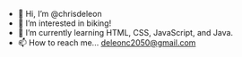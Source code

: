 - 👋 Hi, I’m @chrisdeleon
- 👀 I’m interested in biking!
- 🌱 I’m currently learning HTML, CSS, JavaScript, and Java.
- 📫 How to reach me... deleonc2050@gmail.com

<!---
chrisdeleon/chrisdeleon is a ✨ special ✨ repository because its `README.md` (this file) appears on your GitHub profile.
You can click the Preview link to take a look at your changes.
--->
